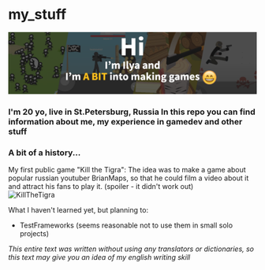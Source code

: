 # my_stuff
![Screenshot](./docs/img/title.png)
### I'm 20 yo, live in St.Petersburg, Russia In this repo you can find information about me, my experience in gamedev and other stuff

### A bit of a history...
My first public game "Kill the Tigra":
The idea was to make a game about popular russian youtuber BrianMaps, so that he could film a video about it and attract his fans to play it. (spoiler - it didn't work out)  
![KillTheTigra](./docs/gif/KillTheTigra.gif)

What I haven't learned yet, but planning to:
- TestFrameworks (seems reasonable not to use them in small solo projects)


_This entire text was written without using any translators or dictionaries, so this text may give you an idea of my english writing skill_
